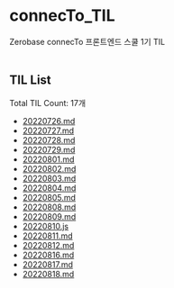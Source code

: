 # connecTo_TIL
Zerobase connecTo 프론트엔드 스쿨 1기 TIL<br><br>
## TIL List
Total TIL Count: 17개
- [20220726.md](https://github.com/chaerin-dev/connecTo_TIL/blob/main/20220726.md)
- [20220727.md](https://github.com/chaerin-dev/connecTo_TIL/blob/main/20220727.md)
- [20220728.md](https://github.com/chaerin-dev/connecTo_TIL/blob/main/20220728.md)
- [20220729.md](https://github.com/chaerin-dev/connecTo_TIL/blob/main/20220729.md)
- [20220801.md](https://github.com/chaerin-dev/connecTo_TIL/blob/main/20220801.md)
- [20220802.md](https://github.com/chaerin-dev/connecTo_TIL/blob/main/20220802.md)
- [20220803.md](https://github.com/chaerin-dev/connecTo_TIL/blob/main/20220803.md)
- [20220804.md](https://github.com/chaerin-dev/connecTo_TIL/blob/main/20220804.md)
- [20220805.md](https://github.com/chaerin-dev/connecTo_TIL/blob/main/20220805.md)
- [20220808.md](https://github.com/chaerin-dev/connecTo_TIL/blob/main/20220808.md)
- [20220809.md](https://github.com/chaerin-dev/connecTo_TIL/blob/main/20220809.md)
- [20220810.js](https://github.com/chaerin-dev/connecTo_TIL/blob/main/20220810.js)
- [20220811.md](https://github.com/chaerin-dev/connecTo_TIL/blob/main/20220811.md)
- [20220812.md](https://github.com/chaerin-dev/connecTo_TIL/blob/main/20220812.md)
- [20220816.md](https://github.com/chaerin-dev/connecTo_TIL/blob/main/20220816.md)
- [20220817.md](https://github.com/chaerin-dev/connecTo_TIL/blob/main/20220817.md)
- [20220818.md](https://github.com/chaerin-dev/connecTo_TIL/blob/main/20220818.md)

